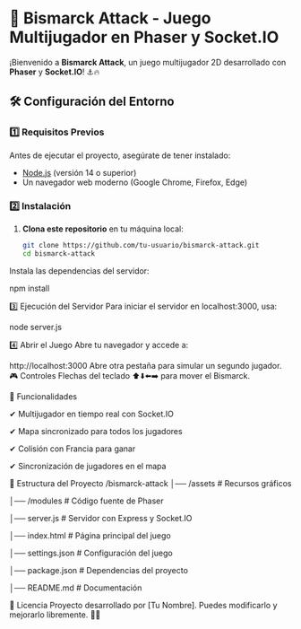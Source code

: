 # 🚢 Bismarck Attack - Juego Multijugador en Phaser y Socket.IO

¡Bienvenido a **Bismarck Attack**, un juego multijugador 2D desarrollado con **Phaser** y **Socket.IO**! ⚓🔥

## 🛠️ Configuración del Entorno

### **1️⃣ Requisitos Previos**
Antes de ejecutar el proyecto, asegúrate de tener instalado:
- [Node.js](https://nodejs.org/) (versión 14 o superior)
- Un navegador web moderno (Google Chrome, Firefox, Edge)

### **2️⃣ Instalación**
1. **Clona este repositorio** en tu máquina local:
   ```sh
   git clone https://github.com/tu-usuario/bismarck-attack.git
   cd bismarck-attack
Instala las dependencias del servidor:

npm install

3️⃣ Ejecución del Servidor
Para iniciar el servidor en localhost:3000, usa:

node server.js

4️⃣ Abrir el Juego
Abre tu navegador y accede a:

http://localhost:3000
Abre otra pestaña para simular un segundo jugador.
🎮 Controles
Flechas del teclado ⬆️⬇️⬅️➡️ para mover el Bismarck.

🚀 Funcionalidades

✔ Multijugador en tiempo real con Socket.IO

✔ Mapa sincronizado para todos los jugadores

✔ Colisión con Francia para ganar

✔ Sincronización de jugadores en el mapa

🔧 Estructura del Proyecto
/bismarck-attack
│── /assets                # Recursos gráficos

│── /modules               # Código fuente de Phaser

│── server.js              # Servidor con Express y Socket.IO

│── index.html             # Página principal del juego

│── settings.json          # Configuración del juego

│── package.json           # Dependencias del proyecto

│── README.md              # Documentación

📜 Licencia
Proyecto desarrollado por [Tu Nombre]. Puedes modificarlo y mejorarlo libremente. 🚢🔥

